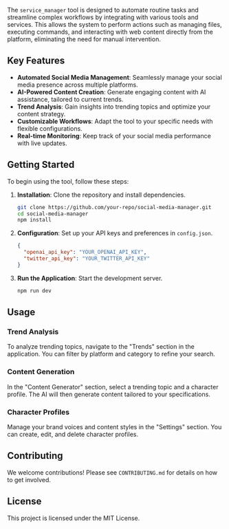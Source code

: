 The `service_manager` tool is designed to automate routine tasks and streamline complex workflows by integrating with various tools and services. This allows the system to perform actions such as managing files, executing commands, and interacting with web content directly from the platform, eliminating the need for manual intervention. 



## Key Features

- **Automated Social Media Management**: Seamlessly manage your social media presence across multiple platforms.
- **AI-Powered Content Creation**: Generate engaging content with AI assistance, tailored to current trends.
- **Trend Analysis**: Gain insights into trending topics and optimize your content strategy.
- **Customizable Workflows**: Adapt the tool to your specific needs with flexible configurations.
- **Real-time Monitoring**: Keep track of your social media performance with live updates.

## Getting Started

To begin using the tool, follow these steps:

1. **Installation**: Clone the repository and install dependencies.
   ```bash
   git clone https://github.com/your-repo/social-media-manager.git
   cd social-media-manager
   npm install
   ```

2. **Configuration**: Set up your API keys and preferences in `config.json`.
   ```json
   {
     "openai_api_key": "YOUR_OPENAI_API_KEY",
     "twitter_api_key": "YOUR_TWITTER_API_KEY"
   }
   ```

3. **Run the Application**: Start the development server.
   ```bash
   npm run dev
   ```

## Usage

### Trend Analysis

To analyze trending topics, navigate to the "Trends" section in the application. You can filter by platform and category to refine your search.

### Content Generation

In the "Content Generator" section, select a trending topic and a character profile. The AI will then generate content tailored to your specifications.

### Character Profiles

Manage your brand voices and content styles in the "Settings" section. You can create, edit, and delete character profiles.

## Contributing

We welcome contributions! Please see `CONTRIBUTING.md` for details on how to get involved.

## License

This project is licensed under the MIT License.


